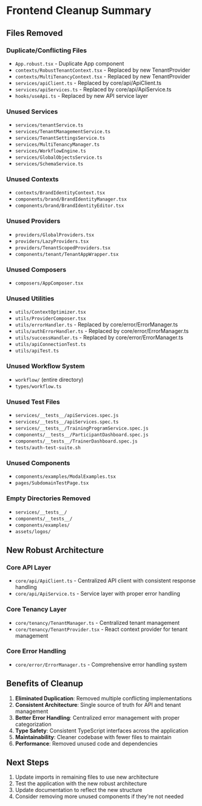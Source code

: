 # Frontend Cleanup Summary

## Files Removed

### Duplicate/Conflicting Files
- `App.robust.tsx` - Duplicate App component
- `contexts/RobustTenantContext.tsx` - Replaced by new TenantProvider
- `contexts/MultiTenancyContext.tsx` - Replaced by new TenantProvider
- `services/apiClient.ts` - Replaced by core/api/ApiClient.ts
- `services/apiServices.ts` - Replaced by core/api/ApiService.ts
- `hooks/useApi.ts` - Replaced by new API service layer

### Unused Services
- `services/tenantService.ts`
- `services/TenantManagementService.ts`
- `services/TenantSettingsService.ts`
- `services/MultiTenancyManager.ts`
- `services/WorkflowEngine.ts`
- `services/GlobalObjectsService.ts`
- `services/SchemaService.ts`

### Unused Contexts
- `contexts/BrandIdentityContext.tsx`
- `components/brand/BrandIdentityManager.tsx`
- `components/brand/BrandIdentityEditor.tsx`

### Unused Providers
- `providers/GlobalProviders.tsx`
- `providers/LazyProviders.tsx`
- `providers/TenantScopedProviders.tsx`
- `components/tenant/TenantAppWrapper.tsx`

### Unused Composers
- `composers/AppComposer.tsx`

### Unused Utilities
- `utils/ContextOptimizer.tsx`
- `utils/ProviderComposer.tsx`
- `utils/errorHandler.ts` - Replaced by core/error/ErrorManager.ts
- `utils/authErrorHandler.ts` - Replaced by core/error/ErrorManager.ts
- `utils/successHandler.ts` - Replaced by core/error/ErrorManager.ts
- `utils/apiConnectionTest.ts`
- `utils/apiTest.ts`

### Unused Workflow System
- `workflow/` (entire directory)
- `types/workflow.ts`

### Unused Test Files
- `services/__tests__/apiServices.spec.js`
- `services/__tests__/apiServices.spec.ts`
- `services/__tests__/TrainingProgramService.spec.js`
- `components/__tests__/ParticipantDashboard.spec.js`
- `components/__tests__/TrainerDashboard.spec.js`
- `tests/auth-test-suite.sh`

### Unused Components
- `components/examples/ModalExamples.tsx`
- `pages/SubdomainTestPage.tsx`

### Empty Directories Removed
- `services/__tests__/`
- `components/__tests__/`
- `components/examples/`
- `assets/logos/`

## New Robust Architecture

### Core API Layer
- `core/api/ApiClient.ts` - Centralized API client with consistent response handling
- `core/api/ApiService.ts` - Service layer with proper error handling

### Core Tenancy Layer
- `core/tenancy/TenantManager.ts` - Centralized tenant management
- `core/tenancy/TenantProvider.tsx` - React context provider for tenant management

### Core Error Handling
- `core/error/ErrorManager.ts` - Comprehensive error handling system

## Benefits of Cleanup

1. **Eliminated Duplication**: Removed multiple conflicting implementations
2. **Consistent Architecture**: Single source of truth for API and tenant management
3. **Better Error Handling**: Centralized error management with proper categorization
4. **Type Safety**: Consistent TypeScript interfaces across the application
5. **Maintainability**: Cleaner codebase with fewer files to maintain
6. **Performance**: Removed unused code and dependencies

## Next Steps

1. Update imports in remaining files to use new architecture
2. Test the application with the new robust architecture
3. Update documentation to reflect the new structure
4. Consider removing more unused components if they're not needed
